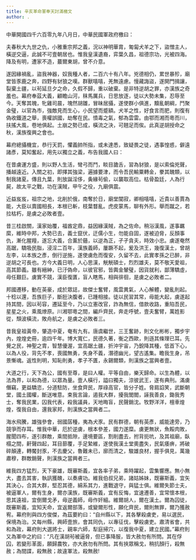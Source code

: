 ```yaml
---
title: 辛亥革命軍奉天討滿檄文
author: .
---
```



中華開國四千六百零九年八月日，中華民國軍政府檄曰：

夫春秋大九世之仇，小雅重宗邦之義，況以神明華胄，匍匐犬羊之下，盜憎主人，橫逆交逼，此誠不可壹朝居也。惟我皇漢遺裔，弈葉久昌，祖德宗功，光被四海。降及有明，遭家不造，蕞爾東胡，曾不介意。

遂因緣禍亂，盜我神器，奴我種人者，二百六十有八年。兇德相仍，累世暴殄，廟堂皆豕鹿之奔，四野有豺狼之嘆。群獸嘻嘻，羌無遠慮。慢藏誨盜，遂開門揖讓，裂棄土疆，以茍延旦夕之命，久假不歸，重以破棄。是非特逆胡之罪，亦漢族之奇羞也。幕府奉茲大義，顧瞻山河，秣馬厲兵，日思放逐，徒以大勢未集，忍辱至今。天奪其魄，牝雞司晨，塊然胡雛，冒昧居攝，遂使群小俱進，黷亂朝綱，鬥聚金璧，以官為市，強敵見而生心，小民望而蹙額。犬羊之性，好食言而肥，則復有偽收鐵道之舉，喪權誤國，劫奪在民。憤毒之氣，郁為雲雷。由鄂而湘而粵而川，扶搖大風，卷地俱起。土崩之勢已成，橫流之決，可翹足而俟。此真逆胡授命之秋，漢族復興之會也。

幕府總攝機宜，恭行天罰，懼義帥所指，或未達悉，致疑畏之徒，遇事惶惑，僻遠諸彥，莫知奮起，用先以獨立之義，布告我國人曰：

在昔虜運方盛，則以野人生活，彎弓而鬥，睒目舚舌，習為豺狼，是以索倫兇聲，播越遠近。入關之初，即擇其強梁，遍據要津，而令吾民輸粟轉金，豢其醜類，以制我諸夏。傳且九葉，則放誕淫侈，夤緣茍偷，以襲取高位。枯骨盈廷，人為行屍，故太平之戰，功在漢賊，甲午之役，九廟俱震。

近益岌岌，祖宗之地，北削於俄，南奪於日，廟堂闃寂，卿相嘻嘻，近貴以善賈為能，大臣以賣國相長，本根已斬，枝葉瞀亂。虎皮蒙馬，聊有外形。舉而蹴之，若拉枯朽，是虜之必敗者壹。

昔三桂啟關，漢家始覆，福酋定鼎，益因緣漢賊，為之佐命。稍浴漢風，遂事羈縻，維時中邦，大勢已去，義士竄伏，迂儒小生，勿能自固，遂被迫脅，反顏事仇，漸化腥羶，遂忘大義，合薰於蕕，以逆為正，孑孑貪夫，時效小忠。虜遂奄然高踞，驕吸民脂，浸淫二百年，漢族義師，屢蹶不起，爰及洪王，幾復漢土，曾胡左李，以本族之彥，倒行逆施，遂使虜危而復安，久留不去，此實孝孫之已醉，非逆胡之可長也。方今大義日明，人心思漢，觥觥碩士，烈烈雄夫，莫不敬天愛祖，高其節義。雖有縉紳，已汙偽命，以彼官邪，皆輿金輦璧，因貨就利，鄙薄驕虛，毋任艱巨。虜實不競，漢臣復匱，盲人瞎馬，相與徘徊，是虜之必敗者二。

邦國遷移，動在英豪，成於眾誌，故傑士奮臂，風雲異氣，人心解體，變亂則起。十稔以還，吾族巨子，斷脰決腹者，已踵相接。徒以民習其常，毋能大起，虜遂起持其間，因以茍容，遷延至今，乃以立憲改官，詐為無信，借款收路，重陷吾民，星星之火，乘風燎原。川湘鄂粵之間，編戶齊民，奔走呼號，壹夫奮臂，萬姓影從，頹波橫流，敗舟航之，是虜之必敗者三。

昔我皇祖黃帝，肇造中夏，奄有九有。唐虞繼世，三王奮跡，則文化彬彬，獨步宇內，煌煌史冊，逾四千年。博大寬仁，民德久著，衡之西歐，則遜其條理已耳。先覺之民，神聖之胄，智慧優渥，宜高踞土疆，折沖宇宙，乃銳降其種，低首下心，以為人役，背先不孝，喪國無勇，失身不義，潛德幽光，望古遙集。瞻我生身，吊景慚魂。返性則明，知恥則勇，孝子不匱，永錫爾類，則漢族之當興者壹。

大道之行，天下為公，國有至尊，是曰人權。平等自由，樂天歸命。以生為體，以法為界，以和為德，以眾為量。壹人橫行，謚曰獨夫，涼彼武王，遂有典刑。滿虜僭竊，更益驕恣，分道駐防，坐食齊民，厚祿高官，皆分子姓。脅肩諂笑，武斷朝堂，國土國權，斷送唯意。束我言論，遏我大群，擾我閭閻，誣我善良，鋤我秀士，奪我民業，囚我代表，殺我議員，天地晦盲，民聲銷沈。牧野洋洋，檀車煌煌，復我自由，還我家邦，則漢族之當興者二。

海水飛騰，雄強參會，弱國孱種，夷為犬豕。民有群德，朝有英彥，威能達旁，乃競爭而存耳。惟我中華，厄於逆虜，根本參差，國力遂糜。虜更無狀，魚餒肉敗，腥聞四布，遂引群敵，乘間抵隙，邊境要區，割削盡去，拊背扼吭，及其祖廟，臥榻之間，鼾聲四起，耳目蔀覆，手足縶維，遂使我漢土堂奧盡失，民氣痿痹，將破碎顛連，轉饜封豕，不去慶父，魯難未已，廓而清之，駿雄良材，握手俱見，萬幾肅穆，群敵銷聲，則漢族之當興者三。

維我四方猛烈，天下豪雄，既審斯義，宜各率子弟，乘時躍起，雲集響應。無小無大，盡去其害，執訊獲醜，以奏膚功。維我伯叔兄弟，諸姑姊妹，既審斯義，宜矢其決心，合其大群，堅忍其德，綿系其力，進戰退守，與猛士俱。維爾失節士夫，被逼軍人，爾有生身，爾亦漢族，既審斯義，宜有反悔，宜速遷善，宜常懷本根，思其遠祖，宜倒爾戈矛，毋逆義師，毋作奸細。維爾胡人，爾在漢土。爾為囚徒，既審斯義，宜知天命，宜返爾部落，或變爾形性，願化齊民，爾則無罪，爾乃獲赦宥。幕府則與四方俊傑，為茲要約曰：“自州縣以下，其各擊殺虜吏，易以選民，保境為治。又每州縣，興師壹旅，會其同仇，以專征伐，擊殺虜吏。肅清省會，共和為政，幕府則大選將士，親率六師，犁庭掃穴，以復我中夏，建立民國。”幕府則又為軍中之約曰：“凡在漢胡茍被逼脅，但已事降服，皆大赦勿有所問。其在俘囚，若變形革面，願歸農牧，亦大赦勿有所問。其有挾眾稱戈，稍抗顏行，殺無赦；為間諜，殺無赦；故違軍法，殺無赦!


